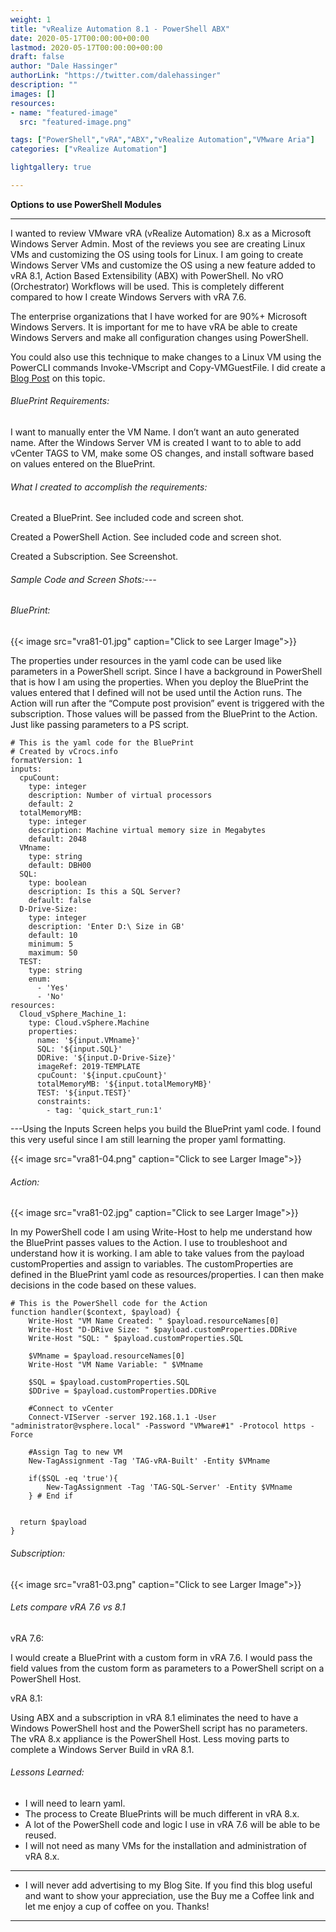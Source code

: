 ```yaml
---
weight: 1
title: "vRealize Automation 8.1 - PowerShell ABX"
date: 2020-05-17T00:00:00+00:00
lastmod: 2020-05-17T00:00:00+00:00
draft: false
author: "Dale Hassinger"
authorLink: "https://twitter.com/dalehassinger"
description: ""
images: []
resources:
- name: "featured-image"
  src: "featured-image.png"

tags: ["PowerShell","vRA","ABX","vRealize Automation","VMware Aria"]
categories: ["vRealize Automation"]

lightgallery: true

---
```


**Options to use PowerShell Modules**

<!--more-->

---

I wanted to review VMware vRA (vRealize Automation) 8.x as a Microsoft Windows Server Admin.  Most of the reviews you see are creating Linux VMs and customizing the OS using tools for Linux. I am going to create Windows Server VMs and customize the OS using a new feature added to vRA 8.1, Action Based Extensibility (ABX) with PowerShell. No vRO (Orchestrator) Workflows will be used. This is completely different compared to how I create Windows Servers with vRA 7.6.

The enterprise organizations that I have worked for are 90%+ Microsoft Windows Servers.  It is important for me to have vRA be able to create Windows Servers and make all configuration changes using PowerShell.

You could also use this technique to make changes to a Linux VM using the PowerCLI commands Invoke-VMscript and Copy-VMGuestFile. I did create a [Blog Post](../automation-zero-trust/) on this topic. 

###### BluePrint Requirements:

I want to manually enter the VM Name.  I don’t want an auto generated name. After the Windows Server VM is created I want to to able to add vCenter TAGS to VM, make some OS changes, and install software based on values entered on the BluePrint.

###### What I created to accomplish the requirements:

Created a BluePrint. See included code and screen shot.

Created a PowerShell Action. See included code and screen shot.

Created a Subscription. See Screenshot.

###### Sample Code and Screen Shots:---
###### BluePrint:

{{< image src="vra81-01.jpg" caption="Click to see Larger Image">}}  

The properties under resources in the yaml code can be used like parameters in a PowerShell script. Since I have a background in PowerShell that is how I am using the properties. When you deploy the BluePrint the values entered that I defined will not be used until the Action runs. The Action will run after the “Compute post provision” event is triggered with the subscription. Those values will be passed from the BluePrint to the Action.  Just like passing parameters to a PS script.

```
# This is the yaml code for the BluePrint
# Created by vCrocs.info
formatVersion: 1
inputs:
  cpuCount:
    type: integer
    description: Number of virtual processors
    default: 2
  totalMemoryMB:
    type: integer
    description: Machine virtual memory size in Megabytes
    default: 2048
  VMname:
    type: string
    default: DBH00
  SQL:
    type: boolean
    description: Is this a SQL Server?
    default: false
  D-Drive-Size:
    type: integer
    description: 'Enter D:\ Size in GB'
    default: 10
    minimum: 5
    maximum: 50
  TEST:
    type: string
    enum:
      - 'Yes'
      - 'No'
resources:
  Cloud_vSphere_Machine_1:
    type: Cloud.vSphere.Machine
    properties:
      name: '${input.VMname}'
      SQL: '${input.SQL}'
      DDRive: '${input.D-Drive-Size}'
      imageRef: 2019-TEMPLATE
      cpuCount: '${input.cpuCount}'
      totalMemoryMB: '${input.totalMemoryMB}'
      TEST: '${input.TEST}'
      constraints:
        - tag: 'quick_start_run:1'

```

---Using the Inputs Screen helps you build the BluePrint yaml code.  I found this very useful since I am still learning the proper yaml formatting.

{{< image src="vra81-04.png" caption="Click to see Larger Image">}}  

###### Action:

{{< image src="vra81-02.jpg" caption="Click to see Larger Image">}}  

In my PowerShell code I am using Write-Host to help me understand how the BluePrint passes values to the Action. I use to troubleshoot and understand how it is working. I am able to take values from the payload customProperties and assign to variables. The customProperties are defined in the BluePrint yaml code as resources/properties. I can then make decisions in the code based on these values.

```
# This is the PowerShell code for the Action
function handler($context, $payload) {
    Write-Host "VM Name Created: " $payload.resourceNames[0]
    Write-Host "D-DRive Size: " $payload.customProperties.DDRive
    Write-Host "SQL: " $payload.customProperties.SQL
    
    $VMname = $payload.resourceNames[0]
    Write-Host "VM Name Variable: " $VMname

    $SQL = $payload.customProperties.SQL
    $DDrive = $payload.customProperties.DDRive

    #Connect to vCenter
    Connect-VIServer -server 192.168.1.1 -User "administrator@vsphere.local" -Password "VMware#1" -Protocol https -Force
    
    #Assign Tag to new VM
    New-TagAssignment -Tag 'TAG-vRA-Built' -Entity $VMname
    
    if($SQL -eq 'true'){
        New-TagAssignment -Tag 'TAG-SQL-Server' -Entity $VMname
    } # End if


  return $payload
}

```

###### Subscription:

{{< image src="vra81-03.png" caption="Click to see Larger Image">}}  

###### Lets compare vRA 7.6 vs 8.1 
vRA 7.6:

I would create a BluePrint with a custom form in vRA 7.6. I would pass the field values from the custom form as parameters to a PowerShell script on a PowerShell Host. 

vRA 8.1:

Using ABX and a subscription in vRA 8.1 eliminates the need to have a Windows PowerShell host and the PowerShell script has no parameters. The vRA 8.x appliance is the PowerShell Host. Less moving parts to complete a Windows Server Build in vRA 8.1. 

###### Lessons Learned:
* I will need to learn yaml.
* The process to Create BluePrints will be much different in vRA 8.x.
* A lot of the PowerShell code and logic I use in vRA 7.6 will be able to be reused.
* I will not need as many VMs for the installation and administration of vRA 8.x.

---

* I will never add advertising to my Blog Site. If you find this blog useful and want to show your appreciation, use the Buy me a Coffee link and let me enjoy a cup of coffee on you. Thanks!

<center>
<script type="text/javascript" src="https://cdnjs.buymeacoffee.com/1.0.0/button.prod.min.js" data-name="bmc-button" data-slug="dalehassinger" data-color="#FFDD00" data-emoji=""  data-font="Cookie" data-text="Buy me a coffee" data-outline-color="#000000" data-font-color="#000000" data-coffee-color="#ffffff" ></script>
</center>

---
